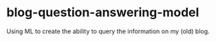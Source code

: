 # blog-question-answering-model
Using ML to create the ability to query the information on my (old) blog.
